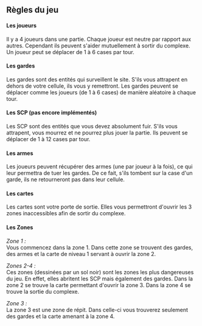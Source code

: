 ## Règles du jeu

#### Les joueurs
Il y a 4 joueurs dans une partie. Chaque joueur est neutre par rapport aux autres. Cependant ils peuvent s'aider mutuellement à sortir du complexe.
Un joueur peut se déplacer de 1 à 6 cases par tour.

#### Les gardes
Les gardes sont des entités qui surveillent le site. S'ils vous attrapent en dehors de votre cellule, ils vous y remettront.
Les gardes peuvent se déplacer comme les joueurs (de 1 à 6 cases) de manière aléatoire à chaque tour.

#### Les SCP (pas encore implémentés)
Les SCP sont des entités que vous devez absolument fuir. S'ils vous attrapent, vous mourrez et ne pourrez plus jouer la partie.
Ils peuvent se déplacer de 1 à 12 cases par tour.

#### Les armes
Les joueurs peuvent récupérer des armes (une par joueur à la fois), ce qui leur permettra de tuer les gardes. De ce fait, s'ils tombent sur la case d'un garde, ils ne retourneront pas dans leur cellule.

#### Les cartes
Les cartes sont votre porte de sortie. Elles vous permettront d'ouvrir les 3 zones inaccessibles afin de sortir du complexe.

#### Les Zones

*Zone 1 :*  
Vous commencez dans la zone 1. Dans cette zone se trouvent des gardes, des armes et la carte de niveau 1 servant à ouvrir la zone 2.

*Zones 2-4 :*  
Ces zones (dessinées par un sol noir) sont les zones les plus dangereuses du jeu. En effet, elles abritent les SCP mais également des gardes.
Dans la zone 2 se trouve la carte permettant d'ouvrir la zone 3.
Dans la zone 4 se trouve la sortie du complexe.

*Zone 3 :*  
La zone 3 est une zone de répit. Dans celle-ci vous trouverez seulement des gardes et la carte amenant à la zone 4.
